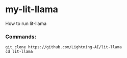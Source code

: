 # my-lit-llama
How to run lit-llama

### Commands:

```
git clone https://github.com/Lightning-AI/lit-llama
cd lit-llama
```

